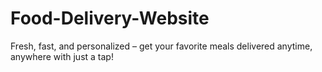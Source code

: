 # Food-Delivery-Website
Fresh, fast, and personalized – get your favorite meals delivered anytime, anywhere with just a tap!
